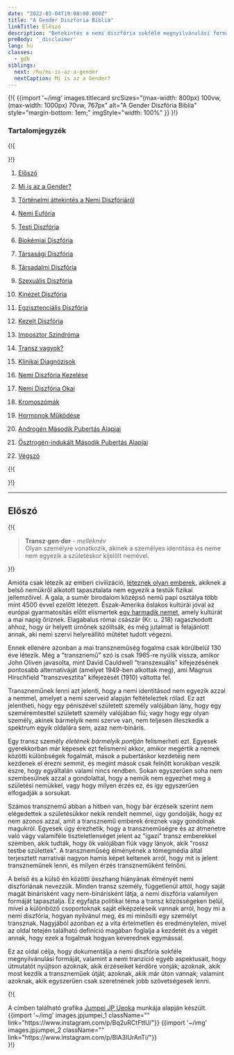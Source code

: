 ```yaml
---
date: "2022-03-04T19:08:00.000Z"
title: "A Gender Diszfória Biblia"
linkTitle: Előszó
description: "Betekintés a nemi diszfória sokféle megnyilvánulási formájába, illetve hogy mit jelent transzneműnek lenni."
preBody: '_disclaimer'
lang: hu
classes:
  - gdb
siblings:
  next: /hu/mi-is-az-a-gender
  nextCaption: Mi is az a Gender?
---
```



{!{
{{import
  '~/img'
  images.titlecard
  srcSizes="(max-width: 800px) 100vw, (max-width: 1000px) 70vw, 767px"
  alt="A Gender Diszfória Biblia"
  style="margin-bottom: 1em;"
  imgStyle="width: 100%"
}}
}!}

### Tartalomjegyzék

{!{ <div class="two-column-list"> }!}

1. [Előszó](#eloszo)

2. [Mi is az a Gender?](/hu/mi-is-az-a-gender)

3. [Történelmi áttekintés a Nemi Diszfóriáról](/hu/tortenelmi-attekintes)

4. [Nemi Eufória](/hu/euforia)

5. [Testi Diszfória](/hu/testi-diszforia)

6. [Biokémiai Diszfória](/hu/biokemiai-diszforia)

7. [Társasági Diszfória](/hu/tarsasagi-diszforia)

8. [Társadalmi Diszfória](/hu/tarsadalmi-diszforia)

9. [Szexuális Diszfória](/hu/szexualis-diszforia)

10. [Kinézet Diszfória](/hu/kinezet-diszforia)

11. [Egzisztenciális Diszfória](/hu/egzisztencialis-diszforia)

12. [Kezelt Diszfória](/hu/kezelt-diszforia)

13. [Imposztor Szindróma](/hu/imposztor-szindroma)

14. [Transz vagyok?](/hu/transz-vagyok)

15. [Klinikai Diagnózisok](/hu/klinikai-diagnozisok)

16. [Nemi Diszfória Kezelése](/hu/kezeles)

17. [Nemi Diszfória Okai](/hu/okok)

18. [Kromoszómák](/hu/kromoszomak)

19. [Hormonok Működése](/hu/hormonok)

20. [Androgén Második Pubertás Alapjai](/hu/masodik-pubertas-masc)

21. [Ösztrogén-indukált Második Pubertás Alapjai](/hu/masodik-pubertas-fem)

22. [Végszó](/hu/vegszo)

{!{ </div> }!}

<hr class="print-break-after print-hidden">

## Előszó

{!{
<div class="gutter"><blockquote>
  <strong>Transz·gen·der</strong> - <em>melléknév</em><br>
  Olyan személyre vonatkozik, akinek a személyes identitása és neme nem egyezik a születéskor kijelölt nemével.
</blockquote></div>
}!}

Amióta csak létezik az emberi civilizáció, [léteznek olyan emberek](https://en.wikipedia.org/wiki/Transgender_history), akiknek a belső nemükről alkotott tapasztalata nem egyezik a testük fizikai jellemzőivel. A gala, a sumér birodalom középső nemű papi osztálya több mint 4500 évvel ezelőtt létezett. Észak-Amerika őslakos kultúrái jóval az európai gyarmatosítás előtt elismertek [egy harmadik nemet](https://en.wikipedia.org/wiki/Third_gender), amely kultúrát a mai napig őriznek. Elagabalus római császár (Kr. u. 218) ragaszkodott ahhoz, hogy úr helyett úrnőnek szólítsák, és még jutalmat is felajánlott annak, aki nemi szervi helyreállító műtétet tudott végezni.

Ennek ellenére azonban a mai transzneműség fogalma csak körülbelül 130 éve létezik. Még a "transznemű" szó is csak 1965-re nyúlik vissza, amikor John Oliven javasolta, mint David Cauldwell "transzexuális" kifejezésének pontosabb alternatíváját (amelyet 1949-ben alkottak meg), ami Magnus Hirschfield "transzvesztita" kifejezését (1910) váltotta fel.

Transzneműnek lenni azt jelenti, hogy a nemi identitásod nem egyezik azzal a nemmel, amelyet a nemi szerveid alapján feltételeztek rólad. Ez azt jelentheti, hogy egy péniszével született személy valójában lány, hogy egy szeméremtesttel született személy valójában fiú; vagy hogy egy olyan személy, akinek bármelyik nemi szerve van, nem teljesen illeszkedik a spektrum egyik oldalára sem, azaz nem-bináris.

Egy transz személy *életének bármelyik pontján* felismerheti ezt. Egyesek gyerekkorban már képesek ezt felismerni akkor, amikor megértik a nemek közötti különbségek fogalmát, mások a pubertáskor kezdetéig nem kezdenek el érezni semmit, és megint mások csak felnőtt korukban veszik észre, hogy egyáltalán valami nincs rendben. Sokan egyszerűen soha nem szembesülnek azzal a gondolattal, hogy a nemük nem egyezhet meg a születési nemükkel, vagy hogy milyen érzés ez, és így egyszerűen elfogadják a sorsukat.

Számos transznemű abban a hitben van, hogy bár érzéseik szerint nem elégedettek a születésükkor nekik rendelt nemmel, úgy gondolják, hogy ez nem azonos azzal, amit a transznemű emberek éreznek vagy gondolnak magukról. Egyesek úgy érezhetik, hogy a transzneműségre és az átmenetre való vágy valamiféle tiszteletlenséget jelent az "igazi" transz emberekkel szemben, akik tudták, hogy ők valójában fiúk vagy lányok, akik "rossz testbe születtek". A transzneműség élményének a tömegmédia által terjesztett narratívái nagyon hamis képet keltenek arról, hogy mit is jelent transzneműnek lenni, és milyen érzés transzneműként felnőni.

A belső és a külső én közötti összhang hiányának élményét nemi diszfóriának nevezzük. Minden transz személy, függetlenül attól, hogy saját magát binárisként vagy nem-binárisként látja, a nemi diszfória valamilyen formáját tapasztalja. Ez egyfajta politikai téma a transz közösségeken belül, mivel a különböző csoportoknak saját elképzeléseik vannak arról, hogy mi a nemi diszfória, hogyan nyilvánul meg, és mi minősíti egy személyt transznak. Nagyjából azonban ez a vita értelmetlen és eredménytelen, mivel az oldal tetején található definíció magában foglalja a kezdetét és a végét annak, hogy ezek a fogalmak hogyan keverednek egymással.

Ez az oldal célja, hogy dokumentálja a nemi diszfória sokféle megnyilvánulási formáját, valamint a nemi tranzíció egyéb aspektusait, hogy útmutatót nyújtson azoknak, akik érzéseiket kérdőre vonják; azoknak, akik most kezdik a transzneműek útját; azoknak, akik már úton vannak; valamint azoknak, akik egyszerűen csak szeretnének jobb szövetségesek lenni.

{!{
<div class="gutter flex flex-end print-inline print-span2 print-center">
<span>A címben található grafika <a href="https://www.instagram.com/jp_means_jumpei/">Jumpei JP Ueoka</a> munkája alapján készült.</span>
<div class="grid-row" style="grid-template-columns: 1fr 1fr">
{{import '~/img' images.jpjumpei_1 className="" link="https://www.instagram.com/p/Bq2uRCtFttU/"}}
{{import '~/img' images.jpjumpei_2 className="" link="https://www.instagram.com/p/BlA3IUrAnTi/"}}
</div>
</div>
}!}
